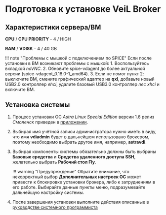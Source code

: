 # Подготовка к установке VeiL Broker

## Характеристики сервера/ВМ

**CPU** / **CPU PRIORITY** - 4 / HIGH

**RAM** / **VDISK** - 4 / 40 GB

!!! note "Проблемы с мышкой с подключением по SPICE"
    Если после установки в ВМ возникают проблемы с мышкой: 
        1. Воспользуйтесь вкладкой *noVNC*.
        2. Обновите spice-vdagent до более актуальной версии (spice-vdagent_0.18.0-1_amd64).
        3. Если не помог пункт 2: выключите ВМ, смените графический адаптер на **qxl**,
       добавьте новый USB2.0 контроллер *ehci*, удалите базовый USB3.0 контроллер *nec xhci* 
       и включите ВМ.

## Установка системы 

1. Процесс установки ОС 
   *Astra Linux Special Edition* версии 1.6 релиз *Смоленск* приведен в [приложении](application.md).

1. Выбирая имя учётной записи администратора нужно иметь в виду, что имя **vdiadmin** будет в дальнейшем 
   использовано брокером, поэтому необходимо выбрать другое имя, например, **astravdi**.

1. Выбирая компоненты системы обязательно должны быть выбраны **Базовые средства** и 
   **Средства удаленного доступа SSH**, желательно выбрать **Рабочий стол Fly**.
   
    !!! warning "Предупреждение"
        Обратите внимание, что некорректный выбор **Дополнительных настроек ОС** может привести
        к блокировке установки брокера, либо к затруднениям в его работе. Выбирайте данные пункты
        меню, подразумевайте дальнейшую настройку системы.

1. После завершения установки выполните действия описанные в 
   [руководстве системного программиста](../engineer_guide/install_os.md) 
   
